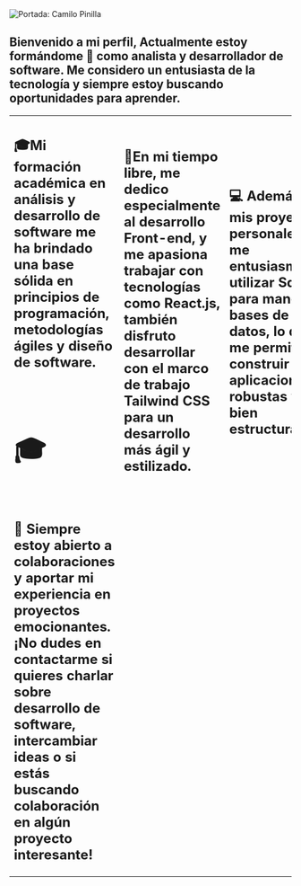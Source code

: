 <img src="https://imgur.com/hYs18Wd.png" title="source: imgur.com" alt="Portada: Camilo Pinilla" />

<h2>Bienvenido a mi perfil, Actualmente estoy formándome 🌱 como analista y desarrollador de software. Me considero un entusiasta de la tecnología y siempre estoy buscando oportunidades para aprender.</h2>

<table style="width:100%">
<tr>
<td>
<h2>🎓Mi formación académica en análisis y desarrollo de software me ha brindado una base sólida en principios de programación, metodologías ágiles y diseño de software.</h2><br>
  <h2 style="font-size: 3rem;">🎓</h2>
</td>
<td>
<h2>🚀En mi tiempo libre, me dedico especialmente al desarrollo Front-end, y me apasiona trabajar con tecnologías como React.js, también disfruto desarrollar con el marco de trabajo Tailwind CSS para un desarrollo más ágil y estilizado.</h2>
</td>
<td>
<h2>💻 Además, en mis proyectos personales, me entusiasma utilizar Sqlite3 para manejar bases de datos, lo que me permite construir aplicaciones robustas y bien estructuradas.</h2>
</td>
</tr>
<tr>
<td>
<h2>🌟 Siempre estoy abierto a colaboraciones y aportar mi experiencia en proyectos emocionantes. ¡No dudes en contactarme si quieres charlar sobre desarrollo de software, intercambiar ideas o si estás buscando colaboración en algún proyecto interesante!</h2>
</td>
</tr>
</table>







<!--
**Camilo-Pinilla/Camilo-Pinilla** is a ✨ _special_ ✨ repository because its `README.md` (this file) appears on your GitHub profile.

Here are some ideas to get you started:

- 🔭 I’m currently working on ...
- 🌱 I’m currently learning ...
- 👯 I’m looking to collaborate on ...
- 🤔 I’m looking for help with ...
- 💬 Ask me about ...
- 📫 How to reach me: ...
- 😄 Pronouns: ...
-  Fun fact: ...
-->

